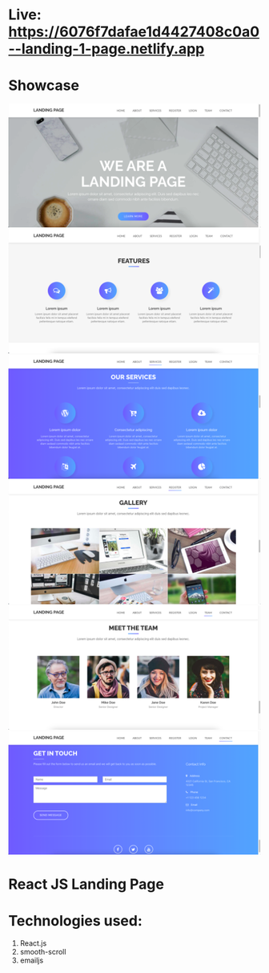 # Live: https://6076f7dafae1d4427408c0a0--landing-1-page.netlify.app

# Showcase 

![Alt text](/images/1.png?raw=true "Title")
![Alt text](/images/2.png?raw=true "Title")
![Alt text](/images/3.png?raw=true "Title")
![Alt text](/images/4.png?raw=true "Title")
![Alt text](/images/5.png?raw=true "Title")
![Alt text](/images/6.png?raw=true "Title")

# React JS Landing Page
# Technologies used:
1. React.js
2. smooth-scroll
3. emailjs
